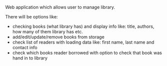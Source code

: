 Web application which allows user to manage library.

There will be options like:
- checking books (what library has) and display info like: title, authors, how many of them library has etc.
- add/edit/update/remove books from storage
- check list of readers with loading data like: first name, last name and contact info
- check which books reader borrowed with option to check that book was hand in to library